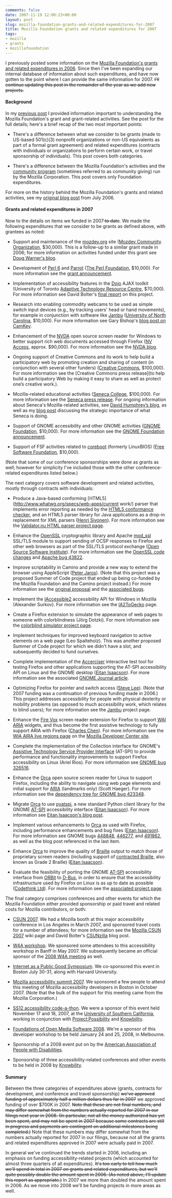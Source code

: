 ```yaml
---
comments: false
date: 2007-11-19 12:00:23+00:00
layout: post
slug: mozilla-foundation-grants-and-related-expenditures-for-2007
title: Mozilla Foundation grants and related expenditures for 2007
tags:
- mozilla
- grants
- mozillafoundation
---
```


I previously posted some information on the [Mozilla Foundation's grants and related expenditures in 2006](http://blog.hecker.org/2007/10/23/mozilla-foundation-grants-and-related-expenditures-for-2006/). Since then I've been expanding our internal database of information about such expenditures, and have now gotten to the point where I can provide the same information for 2007. <del>I'll continue updating this post in the remainder of the year as we add new projects.</del>


#### Background


In my [previous post](http://blog.hecker.org/2007/10/23/mozilla-foundation-grants-and-related-expenditures-for-2006/) I provided information important to understanding the Mozilla Foundation's grant and grant-related activities. See the post for the full details; here's a brief recap of the two most important points:



	
  * There's a difference between what we consider to be grants (made to US-based 501(c)(3) nonprofit organizations or non-US equivalents as part of a formal grant agreement) and related expenditures (contracts with individuals or organizations to perform certain work, or travel sponsorship of individuals). This post covers both categories.

	
  * There's a difference between the Mozilla Foundation's activities and the [community program](http://wiki.mozilla.org/Community:CommunityProgram) (sometimes referred to as community giving) run by the Mozilla Corporation. This post covers only Foundation expenditures.


For more on the history behind the Mozilla Foundation's grants and related activities, see my [original blog post](http://hecker.org/mozilla/foundation-grants) from July 2006.


#### Grants and related expenditures in 2007


Now to the details on items we funded in 2007<del> to date</del>. We made the following expenditures that we consider to be grants as defined above, with grantees as noted:



	
  * Support and maintenance of the [mozdev.org](http://www.mozdev.org/) site ([Mozdev Community Organization](http://www.mozdev.org/about.html), $30,000). This is a follow-up to a similar grant made in 2006; for more information on activities funded under this grant see [Doug Warner's blog](http://www.silfreed.net/taxonomy/term/5/0).

	
  * Development of [Perl 6](http://dev.perl.org/perl6/) and [Parrot](http://www.parrotcode.org/) ([The Perl Foundation](http://www.perlfoundation.org/), $10,000). For more information see the [grant announcement](http://www.perlfoundation.org/patrick_michaud_awarded_perl_6_development_grant_as_a_joint_initiative_by_the_perl_foundation_and_mozilla_foundation).

	
  * Implementation of accessibility features in the [Dojo](http://dojotoolkit.org/) AJAX toolkit (University of Toronto [Adaptive Technology Resource Centre](http://atrc.utoronto.ca/), $70,000). For more information see David Bolter's [final report](http://david.atrc.utoronto.ca/mozgrant/dojo-final-report.html) on this project.

	
  * Research into enabling commodity webcams to be used as simple switch input devices (e.g., by tracking users' head or hand movements), for example in conjunction with software like [Jambu](http://www.oatsoft.org/trac/jambu) ([University of North Carolina](http://www.cs.unc.edu/), $10,000). For more information see Gary Bishop's [blog post on CamKey](http://wwwx.cs.unc.edu/~gb/wp/blog/2007/11/18/camkeys-is-a-simple-camera-based-alternative-keyboard/).

	
  * Enhancement of the [NVDA](http://www.nvda-project.org/) open source screen reader for Windows to better support rich web documents accessed through Firefox ([NV Access](http://www.nvaccess.org/), approx. $90,000). For more information see the [NVDA blog](http://www.nvda-project.org/blog/).

	
  * Ongoing support of Creative Commons and its work to help build a participatory web by promoting creation and sharing of content (in conjunction with several other funders) ([Creative Commons](http://www.creativecommons.org/), $100,000). For more information see the [Creative Commons press release](to help build a participatory Web by making it easy to share as well as protect one’s creative work.).

	
  * Mozilla-related educational activities ([Seneca College](http://www.senecac.on.ca/), $100,000). For more information see the [Seneca press release](http://www.senecac.on.ca/cms/media/newsdetail.jsp?mediaID=136). For ongoing information about Seneca's Mozilla-related activities, see [David Humphrey’s blog](http://vocamus.net/dave/), as well as my [blog post](http://hecker.org/mozilla/seneca-college-and-open-source-education) discussing the strategic importance of what Seneca is doing.

	
  * Support of GNOME accessibility and other GNOME activities ([GNOME Foundation](http://foundation.gnome.org/), $10,000). For more information see the [GNOME Foundation announcement](http://www.gnome.org/press/releases/2008-03-mofojoins.html).

	
  * Support of FSF activities related to [coreboot](http://www.coreboot.org/Welcome_to_coreboot) (formerly LinuxBIOS) ([Free Software Foundation](http://www.fsf.org/), $10,000).


(Note that some of our conference sponsorships were done as grants as well; however for simplicity I've included those with the other conference-related expenditures listed below.)

The next category covers software development and related activities, mostly through contracts with individuals:

	
  * Produce a Java-based conforming [HTML5](http://www.whatwg.org/specs/web-apps/current work/) parser that implements error reporting as needed by the [HTML5 conformance checker](http://about.validator.nu/), and an HTML5 parser library for Java applications as a drop-in replacement for XML parsers ([Henri Sivonen](http://hsivonen.iki.fi/)). For more information see the [Validator.nu HTML parser project page](http://about.validator.nu/htmlparser/).

	
  * Enhance the [OpenSSL](http://www.openssl.org/) cryptographic library and Apache [mod_ssl](http://www.modssl.org/) SSL/TLS module to support sending of OCSP responses to Firefox and other web browsers as part of the SSL/TLS protocol exchange ([Open Source Software Institute](http://www.oss-institute.org/)). For more information see the [OpenSSL code changes](http://cvs.openssl.org/chngview?cn=16617) and [Apache bug 43822](http://issues.apache.org/bugzilla/show_bug.cgi?id=43822).

	
  * Improve scriptability in Camino and provide a new way to extend the browser using AppleScript ([Peter Jaros](http://peeja.com/)). (Note that this project was a proposed Summer of Code project that ended up being co-funded by the Mozilla Foundation and the Camino project instead.) For more information see the [original proposal](http://wiki.caminobrowser.org/Development:Summer_of_Code_2007:AppleScript:Proposal) and the [associated bugs](https://bugzilla.mozilla.org/buglist.cgi?query_format=advanced&short_desc_type=substring&short_desc=%5BSoC%5D&emailassigned_to1=1&emailtype1=exact&email1=peter.a.jaros%40gmail.com&chfieldto=Now&cmdtype=doit).

	
  * Implement the [IAccessible2](http://www.linux-foundation.org/en/Accessibility/IAccessible2) accessibility API for Windows in Mozilla (Alexander Surkov). For more information see the [IA2ToGecko](http://wiki.mozilla.org/Accessibility/IA2ToGecko) page.

	
  * Create a Firefox extension to simulate the appearance of web pages to someone with colorblindness (Jörg Dotzki). For more information see the [colorblind simulator project page](http://live.gnome.org/GAP/ColorBlind).

	
  * Implement techniques for improved keyboard navigation to active elements on a web page (Leo Spalteholz). This was another proposed Summer of Code project for which we didn't have a slot, and subsequently decided to fund ourselves.

	
  * Complete implementation of the [Accerciser](http://live.gnome.org/Accerciser) interactive test tool for testing Firefox and other applications supporting the AT-SPI accessibility API on Linux and the GNOME desktop ([Eitan Isaacson](http://www.monotonous.org/)). For more information see the associated [GNOME Journal article](http://www.gnomejournal.org/article/56/exercising-your-application-with-accerciser).

	
  * Optimizing Firefox for pointer and switch access ([Steve Lee](http://elgg.net/stevelee/)). (Note that 2007 funding was a continuation of previous funding made in 2006.) This project addresses accessibility for people with physical dexterity or mobility problems (as opposed to much accessibility work, which relates to blind users); for more information see the [Jambu](http://www.oatsoft.org/trac/jambu) project page.

	
  * Enhance the [Fire Vox](http://firevox.clcworld.net/) screen reader extension for Firefox to support [WAI ARIA](http://www.w3.org/WAI/intro/aria) widgets, and thus become the first assistive technology to fully support ARIA with Firefox ([Charles Chen](http://www.clcworld.net/about.html)).  For more information see the [WIA AIRA live regions page](http://developer.mozilla.org/en/docs/AJAX:WAI_ARIA_Live_Regions) on the [Mozilla Developer Center site](http://developer.mozilla.org/).

	
  * Complete the implementation of the Collection interface for GNOME's [Assistive Technology Service Provider Interface](http://en.wikipedia.org/wiki/AT-SPI) (AT-SPI) to provide performance and functionality improvements to support Firefox accessibility on Linux (Ariel Rios). For more information see [GNOME bug 326516](http://bugzilla.gnome.org/show_bug.cgi?id=326516).

	
  * Enhance the [Orca](http://live.gnome.org/Orca) open source screen reader for Linux to support Firefox, including the ability to navigate using web page elements and initial support for [ARIA](http://www.w3.org/WAI/intro/aria) (landmarks only) (Scott Haeger). For more information see the [dependency tree for GNOME bug 423348](http://bugzilla.gnome.org/showdependencytree.cgi?id=423348).

	
  * Migrate [Orca](http://live.gnome.org/Orca) to use [pyatspi](http://live.gnome.org/GAP/PythonATSPI), a new standard Python client library for the GNOME [AT-SPI](http://en.wikipedia.org/wiki/AT-SPI) accessibility interface ([Eitan Isaacson](http://www.monotonous.org/)). For more information see [Eitan Isaacson's blog post](http://monotonous.org/?p=31).

	
  * Implement various enhancements to [Orca](http://live.gnome.org/Orca) as used with Firefox, including performance enhancements and bug fixes ([Eitan Isaacson](http://www.monotonous.org/)). For more information see GNOME bugs [448848](http://bugzilla.gnome.org/show_bug.cgi?id=448848), [446277](http://bugzilla.gnome.org/show_bug.cgi?id=446277), and [491862](http://bugzilla.gnome.org/show_bug.cgi?id=491862), as well as the blog post referenced in the last item.

	
  * Enhance [Orca](http://live.gnome.org/Orca) to improve the quality of [Braille](http://en.wikipedia.org/wiki/Braille) output to match those of proprietary screen readers (including support of [contracted Braille](http://www.afb.org/braillebug/braille_deciphering.asp), also known as Grade 2 Braille) ([Eitan Isaacson](http://www.monotonous.org/)).

	
  * Evaluate the feasibility of porting the GNOME [AT-SPI](http://en.wikipedia.org/wiki/AT-SPI) accessibility interface from [ORBit](http://www.gnome.org/projects/ORBit2/) to [D-Bus](http://www.freedesktop.org/wiki/Software/dbus), in order to ensure that the accessibility infrastructure used by Firefox on Linux is as up to date as possible ([Codethink Ltd](http://www.codethink.co.uk/)). For more information see the [associated project page](http://live.gnome.org/GAP/AtSpiDbusInvestigation).


The final category comprises conferences and other events for which the Mozilla Foundation either provided sponsorship or paid travel and related costs for Mozilla contributors, or both:

	
  * [CSUN 2007](http://www.csun.edu/cod/conf/2007/genconfinfo07.htm). We had a Mozilla booth at this major accessibility conference in Los Angeles in March 2007, and sponsored travel costs for a number of attendees; for more information see the [Mozilla CSUN 2007](http://wiki.mozilla.org/Accessibility/csun2007) wiki page and David Bolter's [CSUNzilla](http://mindforks.blogspot.com/2007/03/csunzilla-part-2-impressions.html) blog post.

	
  * [W4A workshop](http://www.w4a.info/2007/). We sponsored some attendees to this accessibility workshop in Banff in May 2007. We subsequently became an official sponsor of the [2008 W4A meeting](http://www.w4a.info/2008/) as well.

	
  * [Internet as a Public Good Symposium](http://cyber.law.harvard.edu/ipg/Main_Page). We co-sponsored this event in Boston July 30-31, along with Harvard University.

	
  * [Mozilla accessibility summit 2007](http://live.gnome.org/Boston2007/AccessibilitySummit/Mozilla). We sponsored a few people to attend this meeting of Mozilla accessibility developers in Boston in October 2007. (Note that the bulk of the support for this meeting came from the Mozilla Corporation.)

	
  * [SS12 accessibility code-a-thon](http://ss12.info/). We were a sponsor of this event held November 17 and 18, 2007, at the [University of Southern California](http://www.usc.edu/), working in conjunction with [Project:Possibility](http://www.projectpossibility.org/) and [Knowbility](http://www.knowbility.org/).

	
  * [Foundations of Open Media Software 2008](http://www.annodex.org/events/foms2008/). We're a sponsor of this developer workshop to be held January 24 and 25, 2008, in
Melbourne.

	
  * Sponsorship of a 2008 event put on by the [American Association of People with Disabilities](http://www.aapd-dc.org/).

	
  * Sponsorship of three accessibility-related conferences and other events to be held in 2008 by [Knowbility](http://www.knowbility.org/).




#### Summary


Between the three categories of expenditures above (grants, contracts for development, and conference and travel sponsorship) <del>we've approved funding of approximately half a million dollars thus far in 2007</del> we approved funding of over $700K in 2007. <del>Note that these are not final numbers, and may differ somewhat from the numbers actually reported for 2007 in our filings next year in 2008. (In particular, not all the money authorized has yet been spent, and may not be spent in 2007 because some contracts are still in progress and payments are contingent on additional milestones being completed.)</del> Note that these numbers may differ somewhat from the numbers actually reported for 2007 in our filings, because not all the grants and related expenditures approved in 2007 were actually paid in 2007.

In general we've continued the trends started in 2006, including an emphasis on funding accessibility-related projects (which accounted for almost three quarters of all expenditures). <del>It's too early to tell how much we'll spend in total in 2007 on grants and related expenditures, but we'll quite possibly double the amount spent in 2006. (As noted above, I'll update this report as appropriate.)</del> In 2007 we more than doubled the amount spent in 2006. As we move into 2008 we'll be funding projects in more areas as well.
